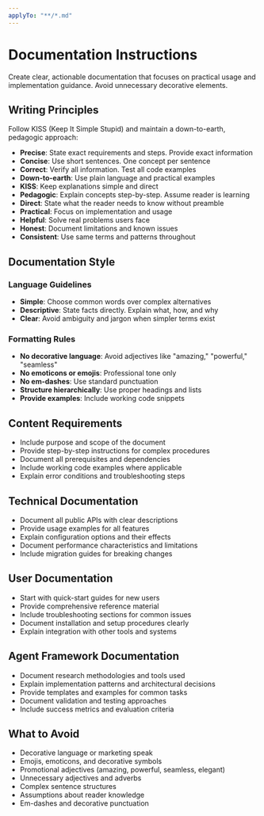 ```yaml
---
applyTo: "**/*.md"
---
```


# Documentation Instructions

Create clear, actionable documentation that focuses on practical usage and implementation guidance. Avoid unnecessary
decorative elements.

## Writing Principles

Follow KISS (Keep It Simple Stupid) and maintain a down-to-earth, pedagogic approach:

- **Precise**: State exact requirements and steps. Provide exact information
- **Concise**: Use short sentences. One concept per sentence
- **Correct**: Verify all information. Test all code examples
- **Down-to-earth**: Use plain language and practical examples
- **KISS**: Keep explanations simple and direct
- **Pedagogic**: Explain concepts step-by-step. Assume reader is learning
- **Direct**: State what the reader needs to know without preamble
- **Practical**: Focus on implementation and usage
- **Helpful**: Solve real problems users face
- **Honest**: Document limitations and known issues
- **Consistent**: Use same terms and patterns throughout

## Documentation Style

### Language Guidelines

- **Simple**: Choose common words over complex alternatives
- **Descriptive**: State facts directly. Explain what, how, and why
- **Clear**: Avoid ambiguity and jargon when simpler terms exist

### Formatting Rules

- **No decorative language**: Avoid adjectives like "amazing," "powerful," "seamless"
- **No emoticons or emojis**: Professional tone only
- **No em-dashes**: Use standard punctuation
- **Structure hierarchically**: Use proper headings and lists
- **Provide examples**: Include working code snippets

## Content Requirements

- Include purpose and scope of the document
- Provide step-by-step instructions for complex procedures
- Document all prerequisites and dependencies
- Include working code examples where applicable
- Explain error conditions and troubleshooting steps

## Technical Documentation

- Document all public APIs with clear descriptions
- Provide usage examples for all features
- Explain configuration options and their effects
- Document performance characteristics and limitations
- Include migration guides for breaking changes

## User Documentation

- Start with quick-start guides for new users
- Provide comprehensive reference material
- Include troubleshooting sections for common issues
- Document installation and setup procedures clearly
- Explain integration with other tools and systems

## Agent Framework Documentation

- Document research methodologies and tools used
- Explain implementation patterns and architectural decisions
- Provide templates and examples for common tasks
- Document validation and testing approaches
- Include success metrics and evaluation criteria

## What to Avoid

- Decorative language or marketing speak
- Emojis, emoticons, and decorative symbols
- Promotional adjectives (amazing, powerful, seamless, elegant)
- Unnecessary adjectives and adverbs
- Complex sentence structures
- Assumptions about reader knowledge
- Em-dashes and decorative punctuation

